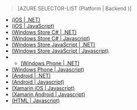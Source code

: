 > [AZURE.SELECTOR-LIST (Platform | Backend )]

-   [(iOS | .NET)][(iOS | .NET)]
-   [(iOS | JavaScript)][(iOS | JavaScript)]
-   [(Windows Store C# | .NET)][(Windows Store C# | .NET)]
-   [(Windows Store C# | Javascript)][(Windows Store C# | Javascript)]
-   [(Windows Store JavaScript | .NET)][(Windows Store JavaScript | .NET)]
-   [(Windows Store JavaScript | Javascript)][(Windows Store JavaScript | Javascript)]
-   -   [(Windows Phone | .NET)][(Windows Phone | .NET)]
-   [(Windows Phone | Javascript)][(Windows Phone | Javascript)]
-   [(Android | .NET)][(Android | .NET)]
-   [(Android | Javascript)][(Android | Javascript)]
-   [(Xamarin iOS | Javascript)][(Xamarin iOS | Javascript)]
-   [(Xamarin Android | Javascript)][(Xamarin Android | Javascript)]
-   [(HTML | Javascript)][(HTML | Javascript)]

  [(iOS | .NET)]: /it-it/documentation/articles/mobile-services-dotnet-backend-ios-get-started-data/
  [(iOS | JavaScript)]: /it-it/documentation/articles/mobile-services-ios-get-started-data/
  [(Windows Store C# | .NET)]: /it-it/documentation/articles/mobile-services-dotnet-backend-windows-store-dotnet-get-started-data/
  [(Windows Store C# | Javascript)]: /it-it/documentation/articles/mobile-services-windows-store-dotnet-get-started-data/
  [(Windows Store JavaScript | .NET)]: /it-it/documentation/articles/mobile-services-dotnet-backend-windows-store-javascript-get-started-data/
  [(Windows Store JavaScript | Javascript)]: /it-it/documentation/articles/mobile-services-windows-store-javascript-get-started-data/
  [(Windows Phone | .NET)]: /it-it/documentation/articles/mobile-services-dotnet-backend-windows-phone-get-started-data/
  [(Windows Phone | Javascript)]: /it-it/documentation/articles/mobile-services-windows-phone-get-started-data/
  [(Android | .NET)]: /it-it/documentation/articles/mobile-services-dotnet-backend-android-get-started-data/
  [(Android | Javascript)]: /it-it/documentation/articles/mobile-services-android-get-started-data/
  [(Xamarin iOS | Javascript)]: /it-it/documentation/articles/partner-xamarin-mobile-services-ios-get-started-data/
  [(Xamarin Android | Javascript)]: /it-it/documentation/articles/partner-xamarin-mobile-services-android-get-started-data/
  [(HTML | Javascript)]: /it-it/documentation/articles/mobile-services-html-get-started-data/
